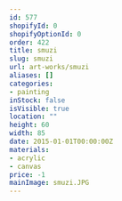 ```yaml
---
id: 577
shopifyId: 0
shopifyOptionId: 0
order: 422
title: smuzi
slug: smuzi
url: art-works/smuzi
aliases: []
categories:
- painting
inStock: false
isVisible: true
location: ""
height: 60
width: 85
date: 2015-01-01T00:00:00Z
materials:
- acrylic
- canvas
price: -1
mainImage: smuzi.JPG
---
```

